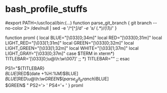 # bash_profile_stuffs


#export PATH=/usr/local/bin:(...)
function parse_git_branch {
  git branch --no-color 2> /dev/null | sed -e '/^[^*]/d' -e 's/* \(.*\)/(\1)/'
}

function proml {
    local        BLUE="\[\033[0;34m\]"
    local         RED="\[\033[0;31m\]"
    local   LIGHT_RED="\[\033[1;31m\]"
    local       GREEN="\[\033[0;32m\]"
    local LIGHT_GREEN="\[\033[1;32m\]"
    local       WHITE="\[\033[1;37m\]"
    local  LIGHT_GRAY="\[\033[0;37m\]"
    case $TERM in
          xterm*)
          TITLEBAR='\[\033]0;\u@\h:\w\007\]'
          ;;
          *)
          TITLEBAR=""
          ;;
        esac

PS1="${TITLEBAR}\
$BLUE[$RED\$(date +%H:%M)$BLUE]\
$BLUE[$RED\u@\h:\w$GREEN\$(parse_git_branch)$BLUE]\
$GREEN\$ "
PS2='> '
PS4='+ '
}
proml
